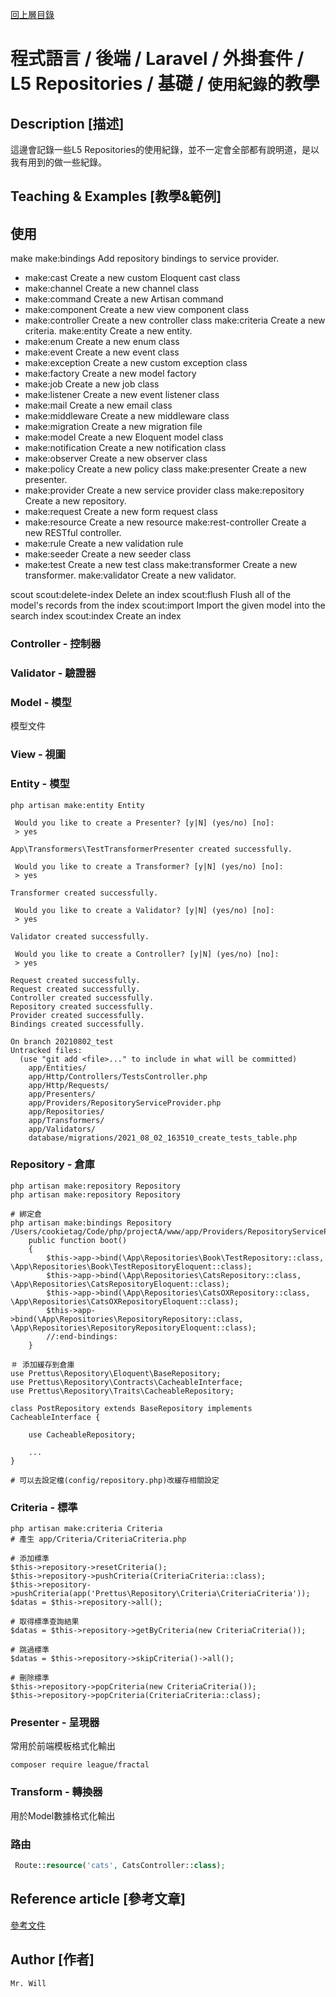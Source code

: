 [回上層目錄](../README.md)

# 程式語言 / 後端 / Laravel / 外掛套件 / L5 Repositories / 基礎 / `使用紀錄`的教學

## **Description [描述]**
這邊會記錄一些L5 Repositories的使用紀錄，並不一定會全部都有說明道，是以我有用到的做一些紀錄。

## **Teaching & Examples [教學&範例]**

## 使用

 make
  make:bindings         Add repository bindings to service provider.
  * make:cast             Create a new custom Eloquent cast class
  * make:channel          Create a new channel class
  * make:command          Create a new Artisan command
  * make:component        Create a new view component class
  * make:controller       Create a new controller class
  make:criteria         Create a new criteria.
  make:entity           Create a new entity.
  * make:enum             Create a new enum class
  * make:event            Create a new event class
  * make:exception        Create a new custom exception class
  * make:factory          Create a new model factory
  * make:job              Create a new job class
  * make:listener         Create a new event listener class
  * make:mail             Create a new email class
  * make:middleware       Create a new middleware class
  * make:migration        Create a new migration file
  * make:model            Create a new Eloquent model class
  * make:notification     Create a new notification class
  * make:observer         Create a new observer class
  * make:policy           Create a new policy class
  make:presenter        Create a new presenter.
  * make:provider         Create a new service provider class
  make:repository       Create a new repository.
  * make:request          Create a new form request class
  * make:resource         Create a new resource
  make:rest-controller  Create a new RESTful controller.
  * make:rule             Create a new validation rule
  * make:seeder           Create a new seeder class
  * make:test             Create a new test class
  make:transformer      Create a new transformer.
  make:validator        Create a new validator.

 scout
  scout:delete-index    Delete an index
  scout:flush           Flush all of the model's records from the index
  scout:import          Import the given model into the search index
  scout:index           Create an index

### Controller - 控制器
### Validator - 驗證器
### Model - 模型
模型文件

### View - 視圖

### Entity - 模型
```
php artisan make:entity Entity

 Would you like to create a Presenter? [y|N] (yes/no) [no]:
 > yes

App\Transformers\TestTransformerPresenter created successfully.

 Would you like to create a Transformer? [y|N] (yes/no) [no]:
 > yes

Transformer created successfully.

 Would you like to create a Validator? [y|N] (yes/no) [no]:
 > yes

Validator created successfully.

 Would you like to create a Controller? [y|N] (yes/no) [no]:
 > yes

Request created successfully.
Request created successfully.
Controller created successfully.
Repository created successfully.
Provider created successfully.
Bindings created successfully.

On branch 20210802_test
Untracked files:
  (use "git add <file>..." to include in what will be committed)
	app/Entities/
	app/Http/Controllers/TestsController.php
	app/Http/Requests/
	app/Presenters/
	app/Providers/RepositoryServiceProvider.php
	app/Repositories/
	app/Transformers/
	app/Validators/
	database/migrations/2021_08_02_163510_create_tests_table.php
```

### Repository - 倉庫
```
php artisan make:repository Repository
php artisan make:repository Repository

# 綁定倉
php artisan make:bindings Repository
/Users/cookietag/Code/php/projectA/www/app/Providers/RepositoryServiceProvider.php
    public function boot()
    {
        $this->app->bind(\App\Repositories\Book\TestRepository::class, \App\Repositories\Book\TestRepositoryEloquent::class);
        $this->app->bind(\App\Repositories\CatsRepository::class, \App\Repositories\CatsRepositoryEloquent::class);
        $this->app->bind(\App\Repositories\CatsOXRepository::class, \App\Repositories\CatsOXRepositoryEloquent::class);
        $this->app->bind(\App\Repositories\RepositoryRepository::class, \App\Repositories\RepositoryRepositoryEloquent::class);
        //:end-bindings:
    }

＃ 添加緩存到倉庫
use Prettus\Repository\Eloquent\BaseRepository;
use Prettus\Repository\Contracts\CacheableInterface;
use Prettus\Repository\Traits\CacheableRepository;

class PostRepository extends BaseRepository implements CacheableInterface {

    use CacheableRepository;

    ...
}

# 可以去設定檔(config/repository.php)改緩存相關設定

```

### Criteria - 標準
```
php artisan make:criteria Criteria
# 產生 app/Criteria/CriteriaCriteria.php

# 添加標準
$this->repository->resetCriteria();
$this->repository->pushCriteria(CriteriaCriteria::class);
$this->repository->pushCriteria(app('Prettus\Repository\Criteria\CriteriaCriteria'));
$datas = $this->repository->all();

# 取得標準查詢結果
$datas = $this->repository->getByCriteria(new CriteriaCriteria());

# 跳過標準
$datas = $this->repository->skipCriteria()->all();

# 刪除標準
$this->repository->popCriteria(new CriteriaCriteria());
$this->repository->popCriteria(CriteriaCriteria::class);

```

### Presenter - 呈現器
常用於前端模板格式化輸出
```
composer require league/fractal
```

### Transform - 轉換器
用於Model數據格式化輸出

### 路由
```php
 Route::resource('cats', CatsController::class);
```

## **Reference article [參考文章]**
[參考文件](https://www.jianshu.com/p/250c7833d2a6)

## **Author [作者]**
`Mr. Will`

